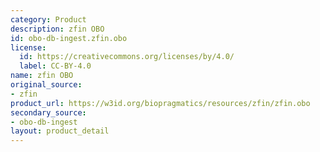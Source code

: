```yaml
---
category: Product
description: zfin OBO
id: obo-db-ingest.zfin.obo
license:
  id: https://creativecommons.org/licenses/by/4.0/
  label: CC-BY-4.0
name: zfin OBO
original_source:
- zfin
product_url: https://w3id.org/biopragmatics/resources/zfin/zfin.obo
secondary_source:
- obo-db-ingest
layout: product_detail
---
```

